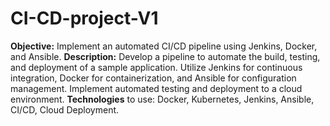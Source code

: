 # CI-CD-project-V1
**Objective:** Implement an automated CI/CD pipeline using Jenkins, Docker, and Ansible.
**Description:** Develop a pipeline to automate the build, testing, and deployment of a sample application. Utilize Jenkins for continuous integration, Docker for containerization, and Ansible for configuration management. Implement automated testing and deployment to a cloud environment.
**Technologies** to use: Docker, Kubernetes, Jenkins, Ansible, CI/CD, Cloud Deployment.
